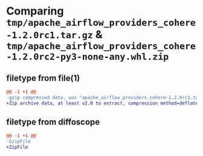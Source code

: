 # Comparing `tmp/apache_airflow_providers_cohere-1.2.0rc1.tar.gz` & `tmp/apache_airflow_providers_cohere-1.2.0rc2-py3-none-any.whl.zip`

## filetype from file(1)

```diff
@@ -1 +1 @@
-gzip compressed data, was "apache_airflow_providers_cohere-1.2.0rc1.tar", last modified: Mon Jan 22 08:26:32 2024, max compression
+Zip archive data, at least v2.0 to extract, compression method=deflate
```

## filetype from diffoscope

```diff
@@ -1 +1 @@
-GzipFile
+ZipFile
```


